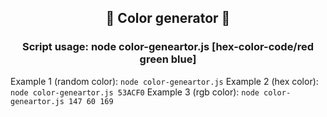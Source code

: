 <h2 align="center">🎨 Color generator 🎨</h2>

<h3 align="center">Script usage: node color-geneartor.js [hex-color-code/red green blue]</h3>
<span>Example 1 (random color): <code>node color-geneartor.js</code></span>
<span>Example 2 (hex color): <code>node color-geneartor.js 53ACF0</code></span>
<span>Example 3 (rgb color): <code>node color-geneartor.js 147 60 169</code></span>

